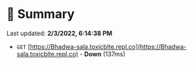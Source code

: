 # 📖 Summary
Last updated: **2/3/2022, 6:14:38 PM**

- `GET` [https://Bhadwa-sala.toxicblte.repl.co](https://Bhadwa-sala.toxicblte.repl.co) - **Down** (137ms)
